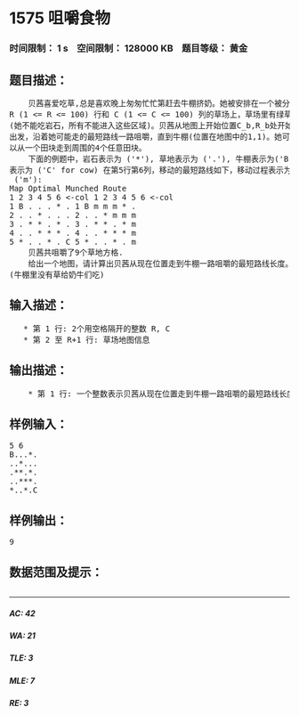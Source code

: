 # 1575 咀嚼食物   
### 时间限制： 1 s&nbsp;&nbsp;&nbsp;&nbsp;空间限制： 128000 KB&nbsp;&nbsp;&nbsp;&nbsp;题目等级： 黄金  
## 题目描述：  

<pre>
    贝茜喜爱吃草,总是喜欢晚上匆匆忙忙第赶去牛棚挤奶。她被安排在一个被分割成  
R (1 <= R <= 100) 行和 C (1 <= C <= 100) 列的草场上，草场里有绿草和岩石  
(她不能吃岩石，所有不能进入这些区域)。贝茜从地图上开始位置C_b,R_b处开始  
出发，沿着她可能走的最短路线一路咀嚼，直到牛棚(位置在地图中的1,1)。她可  
以从一个田块走到周围的4个任意田块。
    下面的例题中，岩石表示为 ('*'), 草地表示为 ('.'), 牛棚表示为('B'), 贝茜  
表示为 ('C' for cow) 在第5行第6列，移动的最短路线如下，移动过程表示为  
 ('m'):
Map Optimal Munched Route  
1 2 3 4 5 6 <-col 1 2 3 4 5 6 <-col  
1 B . . . * . 1 B m m m * .  
2 . . * . . . 2 . . * m m m  
3 . * * . * . 3 . * * . * m  
4 . . * * * . 4 . . * * * m  
5 * . . * . C 5 * . . * . m
    贝茜共咀嚼了9个草地方格.
    给出一个地图，请计算出贝茜从现在位置走到牛棚一路咀嚼的最短路线长度。  
(牛棚里没有草给奶牛们吃)
</pre>
  
  
## 输入描述：  

<pre>
   * 第 1 行: 2个用空格隔开的整数 R, C
   * 第 2 至 R+1 行: 草场地图信息
</pre>
  
  
## 输出描述：  

<pre>
    * 第 1 行: 一个整数表示贝茜从现在位置走到牛棚一路咀嚼的最短路线长度
</pre>
  
  
## 样例输入：  

<pre>
5 6  
B...*.  
..*...  
.**.*.  
..***.  
*..*.C
</pre>
  
  
## 样例输出：  

<pre>
9
</pre>
  
  
## 数据范围及提示：  

<pre>
</pre>
  
  
***  

##### AC: 42  
##### WA: 21  
##### TLE: 3  
##### MLE: 7  
##### RE: 3  
